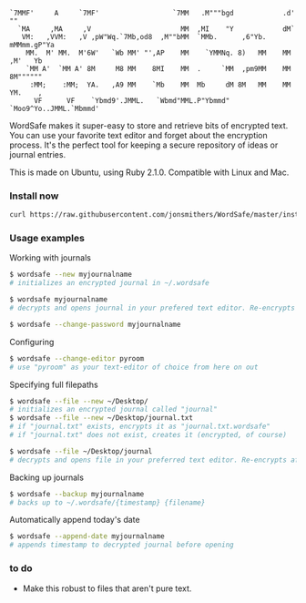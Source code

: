 
    `7MMF'     A     `7MF'                  `7MM   .M"""bgd            .d' ""      
      `MA     ,MA     ,V                      MM  ,MI    "Y            dM`         
       VM:   ,VVM:   ,V ,pW"Wq.`7Mb,od8  ,M""bMM  `MMb.      ,6"Yb.   mMMmm.gP"Ya  
        MM.  M' MM.  M'6W'   `Wb MM' "',AP    MM    `YMMNq. 8)   MM    MM ,M'   Yb 
        `MM A'  `MM A' 8M     M8 MM    8MI    MM  .     `MM  ,pm9MM    MM 8M"""""" 
         :MM;    :MM;  YA.   ,A9 MM    `Mb    MM  Mb     dM 8M   MM    MM YM.    , 
          VF      VF    `Ybmd9'.JMML.   `Wbmd"MML.P"Ybmmd"  `Moo9^Yo..JMML.`Mbmmd' 

WordSafe makes it super-easy to store and retrieve bits of encrypted text. You can use your favorite text editor and forget about the encryption process. It's the perfect tool for keeping a secure repository of ideas or journal entries.

This is made on Ubuntu, using Ruby 2.1.0. Compatible with Linux and Mac.

### Install now

```bash
curl https://raw.githubusercontent.com/jonsmithers/WordSafe/master/install.sh | sh
```

### Usage examples

Working with journals
```bash
$ wordsafe --new myjournalname
# initializes an encrypted journal in ~/.wordsafe
```

```bash
$ wordsafe myjournalname
# decrypts and opens journal in your prefered text editor. Re-encrypts after you close the editor.
```

```bash
$ wordsafe --change-password myjournalname
```
Configuring

```bash
$ wordsafe --change-editor pyroom
# use "pyroom" as your text-editor of choice from here on out
```

Specifying full filepaths

```bash
$ wordsafe --file --new ~/Desktop/
# initializes an encrypted journal called "journal"
$ wordsafe --file --new ~/Desktop/journal.txt
# if "journal.txt" exists, encrypts it as "journal.txt.wordsafe"
# if "journal.txt" does not exist, creates it (encrypted, of course)
```

```bash
$ wordsafe --file ~/Desktop/journal
# decrypts and opens file in your preferred text editor. Re-encrypts after you close the editor.
```

Backing up journals
```bash
$ wordsafe --backup myjournalname
# backs up to ~/.wordsafe/{timestamp} {filename}
```

Automatically append today's date
```bash
$ wordsafe --append-date myjournalname
# appends timestamp to decrypted journal before opening
```


### to do

- Make this robust to files that aren't pure text. 
